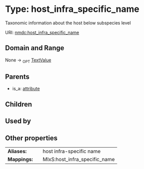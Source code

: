 
# Type: host_infra_specific_name


Taxonomic information about the host below subspecies level

URI: [nmdc:host_infra_specific_name](https://microbiomedata/meta/host_infra_specific_name)


## Domain and Range

None ->  <sub>OPT</sub> [TextValue](TextValue.md)

## Parents

 *  is_a: [attribute](attribute.md)

## Children


## Used by


## Other properties

|  |  |  |
| --- | --- | --- |
| **Aliases:** | | host infra-specific name |
| **Mappings:** | | MIxS:host_infra_specific_name |

